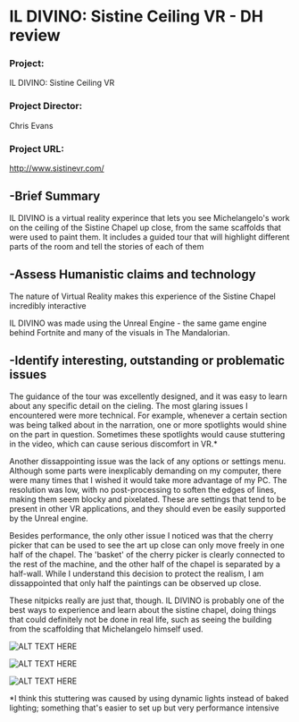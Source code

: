 # IL DIVINO: Sistine Ceiling VR - DH review

### Project:
IL DIVINO: Sistine Ceiling VR

### Project Director:
Chris Evans

### Project URL:
http://www.sistinevr.com/


## -Brief Summary

IL DIVINO is a virtual reality experince that lets you see Michelangelo's work on the ceiling of the Sistine Chapel up close, from the same scaffolds that were used to paint them. It includes a guided tour that will highlight different parts of the room and tell the stories of each of them

## -Assess Humanistic claims and technology

The nature of Virtual Reality makes this experience of the Sistine Chapel incredibly interactive

IL DIVINO was made using the Unreal Engine - the same game engine behind Fortnite and many of the visuals in The Mandalorian.

## -Identify interesting, outstanding or problematic issues

The guidance of the tour was excellently designed, and it was easy to learn about any specific detail on the cieling. The most glaring issues I encountered were more technical. For example, whenever a certain section was being talked about in the narration, one or more spotlights would shine on the part in question. Sometimes these spotlights would cause stuttering in the video, which can cause serious discomfort in VR.\*

Another dissappointing issue was the lack of any options or settings menu. Although some parts were inexplicably demanding on my computer, there were many times that I wished it would take more advantage of my PC. The resolution was low, with no post-processing to soften the edges of lines, making them seem blocky and pixelated. These are settings that tend to be present in other VR applications, and they should even be easily supported by the Unreal engine.

Besides performance, the only other issue I noticed was that the cherry picker that can be used to see the art up close can only move freely in one half of the chapel. The 'basket' of the cherry picker is clearly connected to the rest of the machine, and the other half of the chapel is separated by a half-wall. While I understand this decision to protect the realism, I am dissappointed that only half the paintings can be observed up close.

These nitpicks really are just that, though. IL DIVINO is probably one of the best ways to experience and learn about the sistine chapel, doing things that could definitely not be done in real life, such as seeing the building from the scaffolding that Michelangelo himself used.

![ALT TEXT HERE](https://rittr.github.io/DH-Blog-Rittr/images/mystery-text.png)

![ALT TEXT HERE](https://rittr.github.io/DH-Blog-Rittr/images/mystery-text.png)

![ALT TEXT HERE](https://rittr.github.io/DH-Blog-Rittr/images/mystery-text.png)

\*I think this stuttering was caused by using dynamic lights instead of baked lighting; something that's easier to set up but very performance intensive
